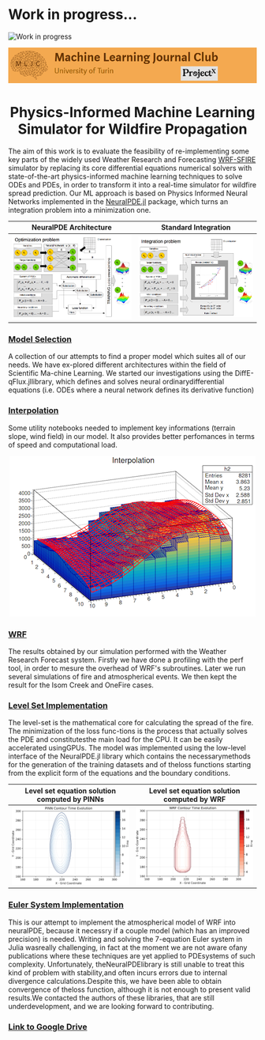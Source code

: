 # Work in progress...

 <img src="https://www.provincia.vicenza.it/immagini/work_in_porgress_.jpg/image" alt="Work in progress" width="200" height="200"> 
 


![Logo](/Support_Materials/Assets/Logo_MLJC.png)

<h1 align="center">
  Physics-Informed Machine Learning Simulator for Wildfire Propagation
</h1>

The aim of this work is to evaluate the feasibility of re-implementing some key parts of the widely used Weather Research and Forecasting [WRF-SFIRE](https://github.com/openwfm/WRF-SFIRE) simulator by replacing its core differential equations numerical solvers with state-of-the-art physics-informed machine learning techniques to solve ODEs and PDEs, in order to transform it into a real-time simulator for wildfire spread prediction. Our ML approach is based on Physics Informed Neural Networks implemented in the [NeuralPDE.jl](https://github.com/SciML/NeuralPDE.jl) package, which turns an integration problem into a minimization one.  

NeuralPDE Architecture                           |  Standard Integration
:-----------------------------------------------:|:-------------------------:
![](/Support_Materials/Assets/architecture.png)  |  ![](/Support_Materials/Assets/integration.png)



### [Model Selection](/Model_Selection)
A collection of our attempts to find a proper model which suites all of our needs. We have ex-plored different architectures within the field of Scientific Ma-chine Learning.  We started our investigations using the DiffE-qFlux.jllibrary, which defines and solves neural ordinarydifferential equations (i.e. ODEs where a neural network defines its derivative function)

### [Interpolation](/BC_Interpolation)
Some utility notebooks needed to implement key informations (terrain slope, wind field) in our model. It also provides better perfomances in terms of speed and computational load.
<p align="center" width="200">
  <img src="/Support_Materials/Assets/interpolation.png">
</p>

### [WRF](/WRF)
The results obtained by our simulation performed with the Weather Research Forecast system. Firstly we have done a profiling with the perf tool, in order to mesure the overhead of WRF's subroutines. Later we run several simulations of fire and atmospherical events. We then kept the result for the Isom Creek and OneFire cases.

### [Level Set Implementation](/Level_Set_Implementation)
The level-set is the mathematical core for calculating the spread of the fire.  The minimization of the loss func-tions is the process that actually solves the PDE and constitutesthe  main  load  for  the  CPU.  It  can  be  easily  accelerated  usingGPUs. The  model  was  implemented  using  the  low-level  interface of   the NeuralPDE.jl library which contains the necessarymethods for the generation of the training datasets and of theloss functions starting from the explicit form of the equations and the boundary conditions.


Level set equation solution computed by PINNs                           |  Level set equation solution computed by WRF
:-----------------------------------------------:|:-------------------------:
![](/Visualizations/Level%20set%20quantitative/One%20Fire/D3_PDF/contour_pinn_one_fire_evolution.png)  |  ![](Visualizations/WRF/Time%20evolution/contour_wrf_one_fire_evolution.png)


### [Euler System Implementation](/Euler_System_Implementation)
This is our attempt to implement the atmospherical model of WRF into neuralPDE, because it necessry if a couple model (which has an improved precision) is needed. Writing and solving the 7-equation Euler system in Julia wasreally challenging,  in fact at the moment we are not aware ofany publications where these techniques are yet applied to PDEsystems of such complexity.  Unfortunately, theNeuralPDElibrary is still unable to treat this kind of problem with stability,and often incurs errors due to internal divergence calculations.Despite  this,  we  have  been  able  to  obtain  convergence  of  theloss function, although it is not enough to present valid results.We contacted the authors of these libraries, that are still underdevelopment, and we are looking forward to contributing.

### [Link to Google Drive]()






